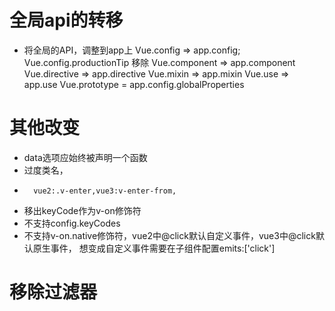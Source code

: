 # 全局api的转移
+  将全局的API，调整到app上
Vue.config => app.config;
Vue.config.productionTip 移除
Vue.component => app.component
Vue.directive => app.directive
Vue.mixin => app.mixin
Vue.use => app.use
Vue.prototype = app.config.globalProperties

# 其他改变
+   data选项应始终被声明一个函数
+   过度类名，
+       vue2:.v-enter,vue3:v-enter-from,
+   移出keyCode作为v-on修饰符
+   不支持config.keyCodes
+   不支持v-on.native修饰符，vue2中@click默认自定义事件，vue3中@click默认原生事件，
想变成自定义事件需要在子组件配置emits:['click']

# 移除过滤器